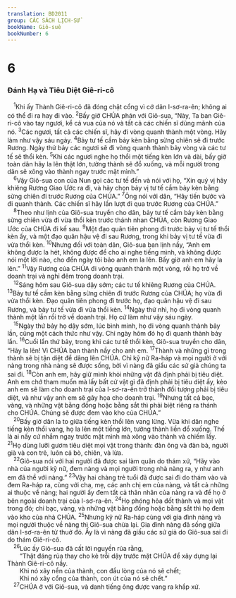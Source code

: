 ```yaml
---
translation: BD2011
group: CÁC SÁCH LỊCH-SỬ
bookName: Giô-suê 
bookNumber: 6
---
```


<div class="title"><h1>6</h1><h3>Ðánh Hạ và Tiêu Diệt Giê-ri-cô</h3></div>
<span class="verse gios_6_1"> <sup>1</sup>Khi ấy Thành Giê-ri-cô đã đóng chặt cổng vì cớ dân I-sơ-ra-ên; không ai có thể đi ra hay đi vào. </span>
<span class="verse gios_6_2"><sup>2</sup>Bấy giờ CHÚA phán với Giô-sua, “Này, Ta ban Giê-ri-cô vào tay ngươi, kể cả vua của nó và tất cả các chiến sĩ dũng mãnh của nó. </span>
<span class="verse gios_6_3"><sup>3</sup>Các ngươi, tất cả các chiến sĩ, hãy đi vòng quanh thành một vòng. Hãy làm như vậy sáu ngày. </span>
<span class="verse gios_6_4"><sup>4</sup>Bảy tư tế cầm bảy kèn bằng sừng chiên sẽ đi trước Rương. Ngày thứ bảy các ngươi sẽ đi vòng quanh thành bảy vòng và các tư tế sẽ thổi kèn. </span>
<span class="verse gios_6_5"><sup>5</sup>Khi các ngươi nghe họ thổi một tiếng kèn lớn và dài, bấy giờ toàn dân hãy la lên thật lớn, tường thành sẽ đổ xuống, và mỗi người trong dân sẽ xông vào thành ngay trước mặt mình.”<br/></span>
<span class="verse gios_6_6"> <sup>6</sup>Vậy Giô-sua con của Nun gọi các tư tế đến và nói với họ, “Xin quý vị hãy khiêng Rương Giao Ước ra đi, và hãy chọn bảy vị tư tế cầm bảy kèn bằng sừng chiên đi trước Rương của CHÚA.” </span>
<span class="verse gios_6_7"><sup>7</sup>Ông nói với dân, “Hãy tiến bước và đi quanh thành. Các chiến sĩ hãy lần lượt đi qua trước Rương của CHÚA.”<br/></span>
<span class="verse gios_6_8"> <sup>8</sup>Theo như lịnh của Giô-sua truyền cho dân, bảy tư tế cầm bảy kèn bằng sừng chiên vừa đi vừa thổi kèn trước thánh nhan CHÚA, còn Rương Giao Ước của CHÚA đi kế sau. </span>
<span class="verse gios_6_9"><sup>9</sup>Một đạo quân tiên phong đi trước bảy vị tư tế thổi kèn ấy, và một đạo quân hậu vệ đi sau Rương, trong khi bảy vị tư tế vừa đi vừa thổi kèn. </span>
<span class="verse gios_6_10"><sup>10</sup>Nhưng đối với toàn dân, Giô-sua ban lịnh nầy, “Anh em không được la hét, không được để cho ai nghe tiếng mình, và không được nói một lời nào, cho đến ngày tôi bảo anh em la lên. Bấy giờ anh em hãy la lên.” </span>
<span class="verse gios_6_11"><sup>11</sup>Vậy Rương của CHÚA đi vòng quanh thành một vòng, rồi họ trở về doanh trại và nghỉ đêm trong doanh trại.<br/></span>
<span class="verse gios_6_12"> <sup>12</sup>Sáng hôm sau Giô-sua dậy sớm; các tư tế khiêng Rương của CHÚA. </span>
<span class="verse gios_6_13"><sup>13</sup>Bảy tư tế cầm kèn bằng sừng chiên đi trước Rương của CHÚA; họ vừa đi vừa thổi kèn. Ðạo quân tiên phong đi trước họ, đạo quân hậu vệ đi sau Rương, và bảy tư tế vừa đi vừa thổi kèn. </span>
<span class="verse gios_6_14"><sup>14</sup>Ngày thứ nhì, họ đi vòng quanh thành một lần rồi trở về doanh trại. Họ cứ làm như vậy sáu ngày.<br/></span>
<span class="verse gios_6_15"> <sup>15</sup>Ngày thứ bảy họ dậy sớm, lúc bình minh, họ đi vòng quanh thành bảy lần, cũng một cách thức như vậy. Chỉ ngày hôm đó họ đi quanh thành bảy lần. </span>
<span class="verse gios_6_16"><sup>16</sup>Cuối lần thứ bảy, trong khi các tư tế thổi kèn, Giô-sua truyền cho dân, “Hãy la lên! Vì CHÚA ban thành nầy cho anh em. </span>
<span class="verse gios_6_17"><sup>17</sup>Thành và những gì trong thành sẽ bị tận diệt để dâng lên CHÚA. Chỉ kỹ nữ Ra-háp và mọi người ở với nàng trong nhà nàng sẽ được sống, bởi vì nàng đã giấu các sứ giả chúng ta sai đi. </span>
<span class="verse gios_6_18"><sup>18</sup>Còn anh em, hãy giữ mình khỏi những vật đã định phải bị tiêu diệt. Anh em chớ tham muốn mà lấy bất cứ vật gì đã định phải bị tiêu diệt ấy, kẻo anh em sẽ làm cho doanh trại của I-sơ-ra-ên trở thành đối tượng phải bị tiêu diệt, và như vậy anh em sẽ gây họa cho doanh trại. </span>
<span class="verse gios_6_19"><sup>19</sup>Nhưng tất cả bạc, vàng, và những vật bằng đồng hoặc bằng sắt thì phải biệt riêng ra thánh cho CHÚA. Chúng sẽ được đem vào kho của CHÚA.”<br/></span>
<span class="verse gios_6_20"> <sup>20</sup>Bấy giờ dân la to giữa tiếng kèn thổi lên vang lừng. Vừa khi dân nghe tiếng kèn thổi vang, họ la lên một tiếng lớn, tường thành liền đổ xuống. Thế là ai nấy cứ nhắm ngay trước mặt mình mà xông vào thành và chiếm lấy. </span>
<span class="verse gios_6_21"><sup>21</sup>Họ dùng lưỡi gươm tiêu diệt mọi vật trong thành: đàn ông và đàn bà, người già và con trẻ, luôn cả bò, chiên, và lừa.<br/></span>
<span class="verse gios_6_22"> <sup>22</sup>Giô-sua nói với hai người đã được sai làm quân do thám xứ, “Hãy vào nhà của người kỹ nữ, đem nàng và mọi người trong nhà nàng ra, y như anh em đã thề với nàng.” </span>
<span class="verse gios_6_23"><sup>23</sup>Vậy hai chàng trẻ tuổi đã được sai đi do thám vào và đem Ra-háp ra, cùng với cha, mẹ, các anh chị em của nàng, và tất cả những ai thuộc về nàng; hai người ấy đem tất cả thân nhân của nàng ra và để họ ở bên ngoài doanh trại của I-sơ-ra-ên. </span>
<span class="verse gios_6_24"><sup>24</sup>Họ phóng hỏa đốt thành và mọi vật trong đó; chỉ bạc, vàng, và những vật bằng đồng hoặc bằng sắt thì họ đem vào kho của nhà CHÚA. </span>
<span class="verse gios_6_25"><sup>25</sup>Nhưng kỹ nữ Ra-háp cùng với gia đình nàng và mọi người thuộc về nàng thì Giô-sua chừa lại. Gia đình nàng đã sống giữa dân I-sơ-ra-ên từ thuở đó. Ấy là vì nàng đã giấu các sứ giả do Giô-sua sai đi do thám Giê-ri-cô.<br/></span>
<span class="verse gios_6_26"> <sup>26</sup>Lúc ấy Giô-sua đã cất lời nguyền rủa rằng,<br/>  “Thật đáng rủa thay cho kẻ trỗi dậy trước mặt CHÚA để xây dựng lại Thành Giê-ri-cô nầy.<br/>  Khi nó xây nền của thành, con đầu lòng của nó sẽ chết;<br/>  Khi nó xây cổng của thành, con út của nó sẽ chết.”<br/></span>
<span class="verse gios_6_27"> <sup>27</sup>CHÚA ở với Giô-sua, và danh tiếng ông được vang ra khắp xứ.<br/></span>
